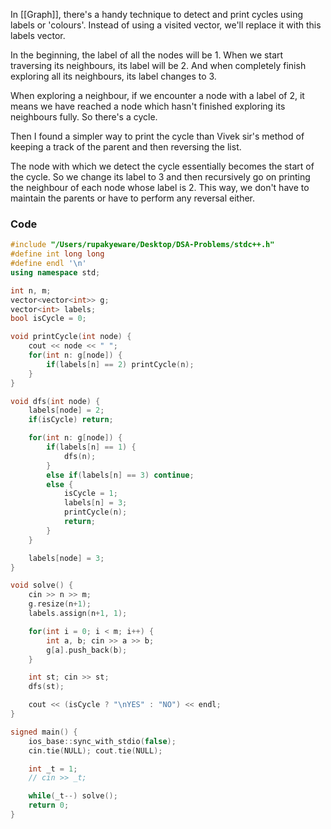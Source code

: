 In [[Graph]], there's a handy technique to detect and print cycles using labels or 'colours'.
Instead of using a visited vector, we'll replace it with this labels vector.

In the beginning, the label of all the nodes will be 1.
When we start traversing its neighbours, its label will be 2. And when completely finish exploring all its neighbours, its label changes to 3.

When exploring a neighbour, if we encounter a node with a label of 2, it means we have reached a node which hasn't finished exploring its neighbours fully. So there's a cycle.

Then I found a simpler way to print the cycle than Vivek sir's method of keeping a track of the parent and then reversing the list.

The node with which we detect the cycle essentially becomes the start of the cycle. So we change its label to 3 and then recursively go on printing the neighbour of each node whose label is 2. This way, we don't have to maintain the parents or have to perform any reversal either.

### Code 
``` cpp
#include "/Users/rupakyeware/Desktop/DSA-Problems/stdc++.h"
#define int long long
#define endl '\n'
using namespace std;

int n, m;
vector<vector<int>> g;
vector<int> labels;
bool isCycle = 0;

void printCycle(int node) {
    cout << node << " ";
    for(int n: g[node]) {
        if(labels[n] == 2) printCycle(n);
    }
}

void dfs(int node) {
    labels[node] = 2;
    if(isCycle) return;

    for(int n: g[node]) {
        if(labels[n] == 1) {
            dfs(n);
        }
        else if(labels[n] == 3) continue;
        else {
            isCycle = 1;
            labels[n] = 3;
            printCycle(n);
            return;
        }
    }

    labels[node] = 3;
}

void solve() {
    cin >> n >> m;
    g.resize(n+1);
    labels.assign(n+1, 1);

    for(int i = 0; i < m; i++) {
        int a, b; cin >> a >> b;
        g[a].push_back(b);
    }

    int st; cin >> st;
    dfs(st);

    cout << (isCycle ? "\nYES" : "NO") << endl;
}

signed main() {
    ios_base::sync_with_stdio(false);
    cin.tie(NULL); cout.tie(NULL);

    int _t = 1;
    // cin >> _t;

    while(_t--) solve();
    return 0;
}
```
